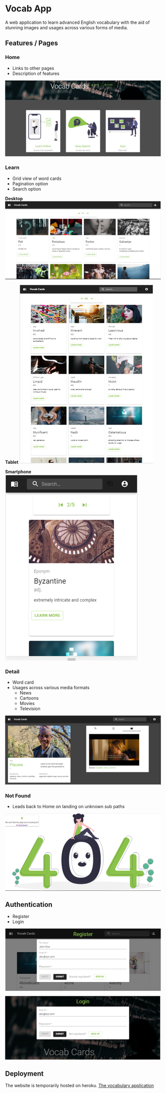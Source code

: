 # Vocab App

A web application to learn advanced English vocabulary with the aid of stunning images and usages across various forms of media.

## Features / Pages

### Home
- Links to other pages
- Description of features

![Home](/screenshots/home.PNG)

### Learn
- Grid view of word cards
- Pagination option
- Search option

**Desktop**
![Learn](/screenshots/learn.PNG)

**Tablet**
![Learn Tab](/screenshots/learn-tab.PNG)

**Smartphone**
![Learn Phone](/screenshots/learn-phone.PNG)

### Detail
- Word card
- Usages across various media formats
  - News
  - Cartoons
  - Movies
  - Television

![Detail](/screenshots/detail.PNG)

### Not Found
- Leads back to Home on landing on unknown sub paths

![Not Found](/screenshots/not-found.PNG)

## Authentication
- Register
- Login

![Register](/screenshots/register.PNG)

![Login](/screenshots/login.PNG)

## Deployment

The website is temporarily hosted on heroku.
[The vocabulary application ](https://vocab-cards-of-srinjoy.herokuapp.com/)




